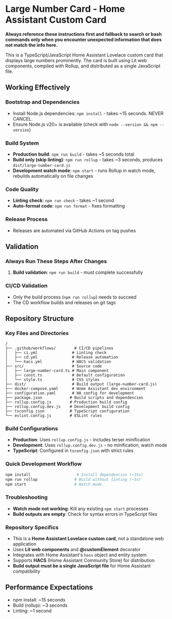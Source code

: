# Large Number Card - Home Assistant Custom Card

**Always reference these instructions first and fallback to search or bash commands only when you encounter unexpected information that does not match the info here.**

This is a TypeScript/JavaScript Home Assistant Lovelace custom card that displays large numbers prominently. The card is built using Lit web components, compiled with Rollup, and distributed as a single JavaScript file.

## Working Effectively

### Bootstrap and Dependencies
- Install Node.js dependencies: `npm install` - takes ~15 seconds. NEVER CANCEL.
- Ensure Node.js v20+ is available (check with `node --version && npm --version`)

### Build System
- **Production build**: `npm run build` - takes ~5 seconds total 
- **Build only (skip linting)**: `npm run rollup` - takes ~3 seconds, produces `dist/large-number-card.js`
- **Development watch mode**: `npm start` - runs Rollup in watch mode, rebuilds automatically on file changes

### Code Quality
- **Linting check**: `npm run check` - takes ~1 second
- **Auto-format code**: `npm run format` - fixes formatting

### Release Process
- Releases are automated via GitHub Actions on tag pushes

## Validation

### Always Run These Steps After Changes
1. **Build validation**: `npm run build` - must complete successfully

### CI/CD Validation
- Only the build process (`npm run rollup`) needs to succeed
- The CD workflow builds and releases on git tags

## Repository Structure

### Key Files and Directories
```
/
├── .github/workflows/        # CI/CD pipelines
│   ├── ci.yml               # Linting check
│   ├── cd.yml               # Release automation
│   └── hacs.yml             # HACS validation
├── src/                     # Source code
│   ├── large-number-card.ts # Main component
│   ├── const.ts             # Default configuration
│   └── style.ts             # CSS styles
├── dist/                    # Build output (large-number-card.js)
├── docker-compose.yaml      # Home Assistant dev environment
├── configuration.yaml       # HA config for development
├── package.json            # Build scripts and dependencies
├── rollup.config.js        # Production build config
├── rollup.config.dev.js    # Development build config
├── tsconfig.json           # TypeScript configuration
└── eslint.config.js        # ESLint rules
```

### Build Configurations
- **Production**: Uses `rollup.config.js` - includes terser minification
- **Development**: Uses `rollup.config.dev.js` - no minification, watch mode
- **TypeScript**: Configured in `tsconfig.json` with strict rules 

### Quick Development Workflow
```bash
npm install                    # Install dependencies (~15s)
npm run rollup                # Build without linting (~3s)
npm start                     # Watch mode
```

### Troubleshooting
- **Watch mode not working**: Kill any existing `npm start` processes
- **Build outputs are empty**: Check for syntax errors in TypeScript files

### Repository Specifics
- This is a **Home Assistant Lovelace custom card**, not a standalone web application
- Uses **Lit web components** and **@customElement** decorator
- Integrates with Home Assistant's `hass` object and entity system
- Supports **HACS** (Home Assistant Community Store) for distribution
- **Build output must be a single JavaScript file** for Home Assistant compatibility

## Performance Expectations
- npm install: ~15 seconds
- Build (rollup): ~3 seconds  
- Linting: ~1 second